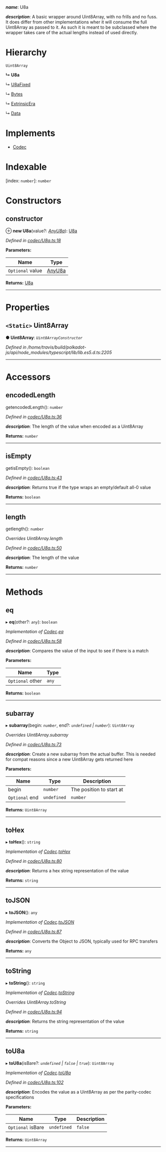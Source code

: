 

*__name__*: U8a

*__description__*: A basic wrapper around Uint8Array, with no frills and no fuss. It does differ from other implementations wher it will consume the full Uint8Array as passed to it. As such it is meant to be subclassed where the wrapper takes care of the actual lengths instead of used directly.

# Hierarchy

 `Uint8Array`

**↳ U8a**

↳  [U8aFixed](_codec_u8afixed_.u8afixed.md)

↳  [Bytes](_bytes_.bytes.md)

↳  [ExtrinsicEra](_extrinsicera_.extrinsicera.md)

↳  [Data](_data_.data.md)

# Implements

* [Codec](../interfaces/_types_.codec.md)

# Indexable

\[index: `number`\]:&nbsp;`number`
# Constructors

<a id="constructor"></a>

##  constructor

⊕ **new U8a**(value?: *[AnyU8a](../modules/_types_.md#anyu8a)*): [U8a](_codec_u8a_.u8a.md)

*Defined in [codec/U8a.ts:18](https://github.com/polkadot-js/api/blob/15b22da/packages/types/src/codec/U8a.ts#L18)*

**Parameters:**

| Name | Type |
| ------ | ------ |
| `Optional` value | [AnyU8a](../modules/_types_.md#anyu8a) |

**Returns:** [U8a](_codec_u8a_.u8a.md)

___

# Properties

<a id="uint8array"></a>

## `<Static>` Uint8Array

**● Uint8Array**: *`Uint8ArrayConstructor`*

*Defined in /home/travis/build/polkadot-js/api/node_modules/typescript/lib/lib.es5.d.ts:2205*

___

# Accessors

<a id="encodedlength"></a>

##  encodedLength

getencodedLength(): `number`

*Defined in [codec/U8a.ts:36](https://github.com/polkadot-js/api/blob/15b22da/packages/types/src/codec/U8a.ts#L36)*

*__description__*: The length of the value when encoded as a Uint8Array

**Returns:** `number`

___
<a id="isempty"></a>

##  isEmpty

getisEmpty(): `boolean`

*Defined in [codec/U8a.ts:43](https://github.com/polkadot-js/api/blob/15b22da/packages/types/src/codec/U8a.ts#L43)*

*__description__*: Returns true if the type wraps an empty/default all-0 value

**Returns:** `boolean`

___
<a id="length"></a>

##  length

getlength(): `number`

*Overrides Uint8Array.length*

*Defined in [codec/U8a.ts:50](https://github.com/polkadot-js/api/blob/15b22da/packages/types/src/codec/U8a.ts#L50)*

*__description__*: The length of the value

**Returns:** `number`

___

# Methods

<a id="eq"></a>

##  eq

▸ **eq**(other?: *`any`*): `boolean`

*Implementation of [Codec](../interfaces/_types_.codec.md).[eq](../interfaces/_types_.codec.md#eq)*

*Defined in [codec/U8a.ts:58](https://github.com/polkadot-js/api/blob/15b22da/packages/types/src/codec/U8a.ts#L58)*

*__description__*: Compares the value of the input to see if there is a match

**Parameters:**

| Name | Type |
| ------ | ------ |
| `Optional` other | `any` |

**Returns:** `boolean`

___
<a id="subarray"></a>

##  subarray

▸ **subarray**(begin: *`number`*, end?: *`undefined` | `number`*): `Uint8Array`

*Overrides Uint8Array.subarray*

*Defined in [codec/U8a.ts:73](https://github.com/polkadot-js/api/blob/15b22da/packages/types/src/codec/U8a.ts#L73)*

*__description__*: Create a new subarray from the actual buffer. This is needed for compat reasons since a new Uint8Array gets returned here

**Parameters:**

| Name | Type | Description |
| ------ | ------ | ------ |
| begin | `number` |  The position to start at |
| `Optional` end | `undefined` | `number` |  The position to end at |

**Returns:** `Uint8Array`

___
<a id="tohex"></a>

##  toHex

▸ **toHex**(): `string`

*Implementation of [Codec](../interfaces/_types_.codec.md).[toHex](../interfaces/_types_.codec.md#tohex)*

*Defined in [codec/U8a.ts:80](https://github.com/polkadot-js/api/blob/15b22da/packages/types/src/codec/U8a.ts#L80)*

*__description__*: Returns a hex string representation of the value

**Returns:** `string`

___
<a id="tojson"></a>

##  toJSON

▸ **toJSON**(): `any`

*Implementation of [Codec](../interfaces/_types_.codec.md).[toJSON](../interfaces/_types_.codec.md#tojson)*

*Defined in [codec/U8a.ts:87](https://github.com/polkadot-js/api/blob/15b22da/packages/types/src/codec/U8a.ts#L87)*

*__description__*: Converts the Object to JSON, typically used for RPC transfers

**Returns:** `any`

___
<a id="tostring"></a>

##  toString

▸ **toString**(): `string`

*Implementation of [Codec](../interfaces/_types_.codec.md).[toString](../interfaces/_types_.codec.md#tostring)*

*Overrides Uint8Array.toString*

*Defined in [codec/U8a.ts:94](https://github.com/polkadot-js/api/blob/15b22da/packages/types/src/codec/U8a.ts#L94)*

*__description__*: Returns the string representation of the value

**Returns:** `string`

___
<a id="tou8a"></a>

##  toU8a

▸ **toU8a**(isBare?: *`undefined` | `false` | `true`*): `Uint8Array`

*Implementation of [Codec](../interfaces/_types_.codec.md).[toU8a](../interfaces/_types_.codec.md#tou8a)*

*Defined in [codec/U8a.ts:102](https://github.com/polkadot-js/api/blob/15b22da/packages/types/src/codec/U8a.ts#L102)*

*__description__*: Encodes the value as a Uint8Array as per the parity-codec specifications

**Parameters:**

| Name | Type | Description |
| ------ | ------ | ------ |
| `Optional` isBare | `undefined` | `false` | `true` |  true when the value has none of the type-specific prefixes (internal) |

**Returns:** `Uint8Array`

___


